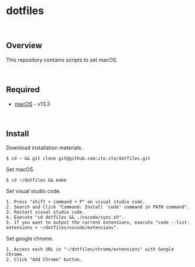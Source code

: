 # dotfiles

&emsp;
## Overview

This repository contains scripts to set macOS.

&emsp;

## Required

- [macOS](https://www.apple.com/jp/macos/ventura/) - v13.3

&emsp;

## Install

Download installation materials.

```shell
$ cd ~ && git clone git@github.com:ito-ito/dotfiles.git
```

Set macOS.

```shell
$ cd ~/dotfiles && make
```

Set visual studio code.

```
1. Press "shift + command + P" on visual studio code.
2. Search and Click "Command: Install 'code' command in PATH command".
3. Restart visual studio code.
4. Execute "cd dotfiles && ./vscode/sync.sh".
5. If you want to output the current extensions, execute "code --list-extensions > ~/dotfiles/vscode/extensions".
```

Set google chrome.

```
1. Access each URL in "~/dotfiles/chrome/extensions" with Google Chrome.
2. Click "Add Chrome" button.
```
